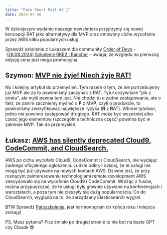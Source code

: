 ```yaml
---
title: "Pato Short Mail #5 🚀"
date: 2024-07-30
---
```

W dzisiejszym wydaniu naszego newslettera przyjrzymy się nowej koncepcji RAT jako alternatywy dla MVP oraz omówimy ciche wycofanie przez AWS kilku popularnych usług.

Sprawdź szkolenie z Łukaszem dla community [Order of Devs](https://discord.gg/tcuHtnBede) - [[28.08.2024] Szkolenie RKE2 i Rancher](https://app.easycart.pl/checkout/kaluznyio/szkolenie-rke2-i-rancher) - uwaga, ze względu na pierwszą edycję cena jest mega promocyjna.

## Szymon: [MVP nie żyje! Niech żyje RAT!](https://hackernoon.com/the-mvp-is-dead-long-live-the-rat-233d5d16ab02)
No i kolejny artykuł do przemyśleń.
Tym razem o tym, że nie potrzebujemy już MVP ale za to powinniśmy zaczynać z RAT. Tytuł oczywiście "jak z onetu", ale myśl pewna tam jest. Nie chodzi tu o żadne zastępowanie, ale o fakt, że zanim zaczniemy myśleć o **P** z MV**P**, czyli o produkcie, to powinniśmy zweryfikować największe ryzyka (**R** z **R**AT). Wbrew tytułowi, jedno nie powinno zastępować drugiego. RAT może być wcześniej albo cześć jego elementów (szczególnie techniczna część) powinna być w zakresie MVP. Tak do przemyśleń.

## Łukasz: [AWS has silently deprecated Cloud9, CodeCommit, and CloudSearch.](https://github.com/SummitRoute/aws_breaking_changes?tab=readme-ov-file#aws-breaking-changes-and-price-increases)
AWS po cichu wycofało Cloud9, CodeCommit i CloudSearch, nie wydając żadnego oficjalnego ogłoszenia. Ludzie odkryli dzisiaj, że te usługi nie mogą być już używane na nowych kontach AWS. Dziwne jest, że przy rosnącym zainteresowaniu technologiami remote development AWS zdecydowało się na wycofanie Cloud9 i CodeCommit. Wróżąc z fusów, można przypuszczać, że te usługi były głównie używane na konferencjach i warsztatach, a poza tym nie cieszyły się dużą popularnością. Co do CloudSearch, wygląda na to, że zarządzany Elasticsearch wygrał.

BTW Sprawdź [Patoszkolenia](https://patoarchitekci.io/szkolenia/), jest harmonogram do końca roku i miejsca znikają!

PS. Masz pytania? Pisz śmiało po drugiej stronie to nie bot na bazie GPT czy Claude 😎
